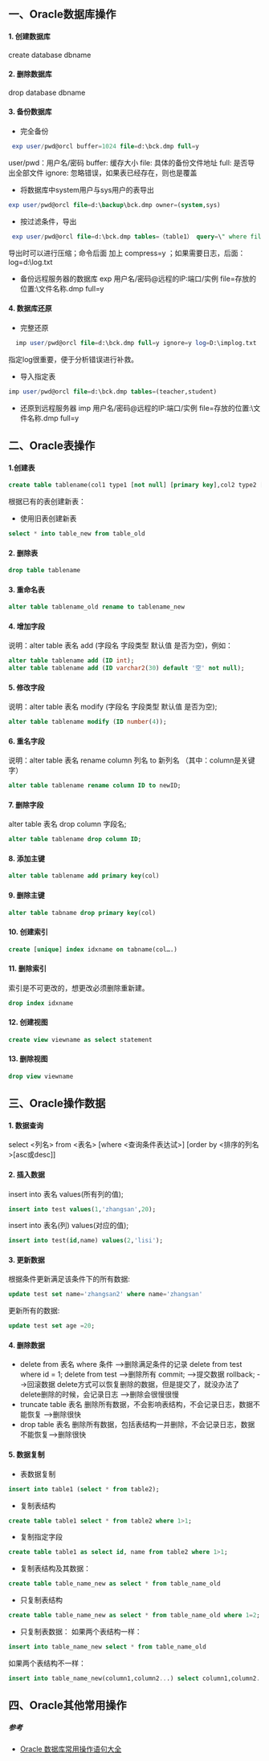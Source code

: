 
## 一、Oracle数据库操作
#### 1. 创建数据库
create database dbname
#### 2. 删除数据库
 drop database dbname
#### 3. 备份数据库
- 完全备份
```sql
 exp user/pwd@orcl buffer=1024 file=d:\bck.dmp full=y
```
user/pwd：用户名/密码
buffer: 缓存大小
file: 具体的备份文件地址
full: 是否导出全部文件
ignore: 忽略错误，如果表已经存在，则也是覆盖
- 将数据库中system用户与sys用户的表导出
```sql
exp user/pwd@orcl file=d:\backup\bck.dmp owner=(system,sys)
```
- 按过滤条件，导出
```sql
 exp user/pwd@orcl file=d:\bck.dmp tables=（table1） query=\" where filed1 like 'fg%'\"
```
 导出时可以进行压缩；命令后面 加上 compress=y ；如果需要日志，后面： log=d:\log.txt
 - 备份远程服务器的数据库
   exp 用户名/密码@远程的IP:端口/实例 file=存放的位置:\文件名称.dmp full=y
 #### 4. 数据库还原
 - 完整还原
 ```sql
   imp user/pwd@orcl file=d:\bck.dmp full=y ignore=y log=D:\implog.txt
 ```
 指定log很重要，便于分析错误进行补救。
 - 导入指定表
 ```sql
 imp user/pwd@orcl file=d:\bck.dmp tables=(teacher,student)
 ```
 - 还原到远程服务器
  imp 用户名/密码@远程的IP:端口/实例 file=存放的位置:\文件名称.dmp full=y
  
  ## 二、Oracle表操作
  #### 1.创建表
  ```sql
  create table tablename(col1 type1 [not null] [primary key],col2 type2 [not null],..)
  ```
  根据已有的表创建新表：
  - 使用旧表创建新表
  ```sql
  select * into table_new from table_old
  ```
  #### 2. 删除表
  ```sql
  drop table tablename
  ```
  #### 3. 重命名表
  ```sql
  alter table tablename_old rename to tablename_new
  ```
  #### 4. 增加字段
  说明：alter table 表名 add (字段名 字段类型 默认值 是否为空)，例如：
  ```sql
  alter table tablename add (ID int);
  alter table tablename add (ID varchar2(30) default '空' not null);
  ```
  #### 5. 修改字段
  说明：alter table 表名 modify (字段名 字段类型 默认值 是否为空);
  ```sql
  alter table tablename modify (ID number(4));
  ```
  #### 6. 重名字段
  说明：alter table 表名 rename column 列名 to 新列名 （其中：column是关键字）
  ```sql
  alter table tablename rename column ID to newID;
  ```
  #### 7. 删除字段
  alter table 表名 drop column 字段名;
  ```sql
  alter table tablename drop column ID;
  ```
  #### 8. 添加主键
  ```sql
  alter table tablename add primary key(col)
  ```
  #### 9. 删除主键
  ```sql
  alter table tabname drop primary key(col)
  ```
  #### 10. 创建索引
  ```sql
  create [unique] index idxname on tabname(col….)
  ```
  #### 11. 删除索引
  索引是不可更改的，想更改必须删除重新建。
  ```sql
  drop index idxname
  ```
  #### 12. 创建视图
  ```sql
  create view viewname as select statement
  ```
  #### 13. 删除视图
  ```sql
  drop view viewname
  ```
  ## 三、Oracle操作数据
  #### 1. 数据查询
  select <列名> from <表名> [where <查询条件表达试>] [order by <排序的列名>[asc或desc]]
  #### 2. 插入数据
  insert into 表名 values(所有列的值);
  ```sql
  insert into test values(1,'zhangsan',20);
  ```
  insert into 表名(列) values(对应的值);
  ```sql
  insert into test(id,name) values(2,'lisi');
   ```
  #### 3. 更新数据
  根据条件更新满足该条件下的所有数据:
  ```sql
  update test set name='zhangsan2' where name='zhangsan'
  ```
  更新所有的数据:
  ```sql
  update test set age =20;
  ```
  #### 4. 删除数据
  - delete from 表名 where 条件 -->删除满足条件的记录
     delete from test where id = 1;
     delete from test -->删除所有
     commit; -->提交数据
     rollback; -->回滚数据
     delete方式可以恢复删除的数据，但是提交了，就没办法了 delete删除的时候，会记录日志 -->删除会很慢很慢
  - truncate table 表名
  删除所有数据，不会影响表结构，不会记录日志，数据不能恢复 -->删除很快
  - drop table 表名
  删除所有数据，包括表结构一并删除，不会记录日志，数据不能恢复-->删除很快
  #### 5. 数据复制
  - 表数据复制
  ```sql
  insert into table1 (select * from table2);
  ```
  - 复制表结构
  ```sql
  create table table1 select * from table2 where 1>1;
  ```
  - 复制指定字段
  ```sql
  create table table1 as select id, name from table2 where 1>1;
  ```
  - 复制表结构及其数据：
  ```sql
  create table table_name_new as select * from table_name_old
  ```
  - 只复制表结构
  ```sql
  create table table_name_new as select * from table_name_old where 1=2; 或者： create table table_name_new like table_name_old 
  ```
  - 只复制表数据：
   如果两个表结构一样：
  ```sql
  insert into table_name_new select * from table_name_old 
  ```
  如果两个表结构不一样：
  ```sql
  insert into table_name_new(column1,column2...) select column1,column2... from table_name_old
  ```
  ## 四、Oracle其他常用操作
    
    
  ##### 参考
  - [Oracle 数据库常用操作语句大全](http://www.cnblogs.com/1312mn/archive/2017/11/09/7799732.html) 
